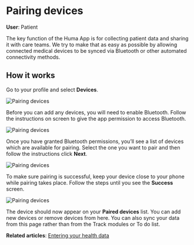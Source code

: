 

# Pairing devices

**User**: Patient

The key function of the Huma App is for collecting patient data and sharing it with care teams. We try to make that as easy as possible by allowing connected medical devices to be synced via Bluetooth or other automated connectivity methods.

## How it works

Go to your profile and select **Devices**.

![Pairing devices](./assets/PairDevices01.png)

Before you can add any devices, you will need to enable Bluetooth. Follow the instructions on screen to give the app permission to access Bluetooth. 

![Pairing devices](./assets/PairDevices02.png)

Once you have granted Bluetooth permissions, you’ll see a list of devices which are available for pairing. Select the one you want to pair and then follow the instructions click **Next**.

![Pairing devices](./assets/PairDevices03.png)

To make sure pairing is successful, keep your device close to your phone while pairing takes place. Follow the steps until you see the **Success** screen.

![Pairing devices](./assets/PairDevices04.png)

The device should now appear on your **Paired devices** list. You can add new devices or remove devices from here. You can also sync your data from this page rather than from the Track modules or To do list.

**Related articles**: [Entering your health data](../features/entering-your-health-data.md)
